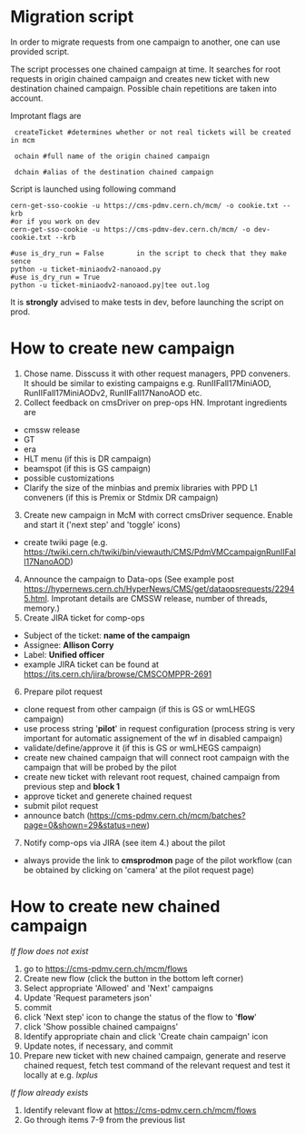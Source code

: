 # Migration script

In order to migrate requests from one campaign to another, one can use provided script.

The script processes one chained campaign at time. It searches for root requests in origin chained campaign and creates new ticket with new destination chained campaign. Possible chain repetitions are taken into account.

Improtant flags are 

``` createTicket #determines whether or not real tickets will be created in mcm```

``` ochain #full name of the origin chained campaign```

``` dchain #alias of the destination chained campaign```

Script is launched using following command
``` 
cern-get-sso-cookie -u https://cms-pdmv.cern.ch/mcm/ -o cookie.txt --krb
#or if you work on dev
cern-get-sso-cookie -u https://cms-pdmv-dev.cern.ch/mcm/ -o dev-cookie.txt --krb

#use is_dry_run = False        in the script to check that they make sence
python -u ticket-miniaodv2-nanoaod.py
#use is_dry_run = True
python -u ticket-miniaodv2-nanoaod.py|tee out.log 
```

It is **strongly** advised to make tests in dev, before launching the script on prod.


# How to create new campaign
1. Chose name. Disscuss it with other request managers, PPD conveners. It should be similar to existing campaigns 
e.g. RunIIFall17MiniAOD, RunIIFall17MiniAODv2, RunIIFall17NanoAOD etc.
2. Collect feedback on cmsDriver on prep-ops HN. Improtant ingredients are
  - cmssw release
  - GT
  - era
  - HLT menu (if this is DR campaign)
  - beamspot (if this is GS campaign)
  - possible customizations
  - Clarify the size of the minbias and premix libraries with PPD L1 conveners (if this is Premix or Stdmix DR campaign)
3. Create new campaign in McM with correct cmsDriver sequence. Enable and start it ('next step' and 'toggle' icons)
  - create twiki page (e.g. https://twiki.cern.ch/twiki/bin/viewauth/CMS/PdmVMCcampaignRunIIFall17NanoAOD)
4. Announce the campaign to Data-ops (See example post https://hypernews.cern.ch/HyperNews/CMS/get/dataopsrequests/22945.html. Improtant details are CMSSW release, number of threads, memory.)
5. Create JIRA ticket for comp-ops
  - Subject of the ticket: **name of the campaign**
  - Assignee: **Allison Corry**
  - Label: **Unified officer**
  - example JIRA ticket can be found at https://its.cern.ch/jira/browse/CMSCOMPPR-2691
6. Prepare pilot request
 - clone request from other campaign (if this is GS or wmLHEGS campaign)
 - use process string '**pilot**' in request configuration (process string is very important for automatic assignement of the wf in disabled campaign)
 - validate/define/approve it (if this is GS or wmLHEGS campaign)
 - create new chained campaign that will connect root campaign with the campaign that will be probed by the pilot
 - create new ticket with relevant root request, chained campaign from previous step and **block 1**
 - approve ticket and generete chained request
 - submit pilot request
 - announce batch (https://cms-pdmv.cern.ch/mcm/batches?page=0&shown=29&status=new)
7. Notify comp-ops via JIRA (see item 4.) about the pilot
 - always provide the link to **cmsprodmon** page of the pilot workflow (can be obtained by clicking on 'camera' at the pilot request page)


# How to create new chained campaign
*If flow does not exist*
1. go to https://cms-pdmv.cern.ch/mcm/flows
2. Create new flow (click the button in the bottom left corner)
3. Select appropriate 'Allowed' and 'Next' campaigns
4. Update 'Request parameters json'
5. commit
6. click 'Next step' icon to change the status of the flow to '**flow**'
7. click 'Show possible chained campaigns'
8. Identify appropriate chain and click 'Create chain campaign' icon
9. Update notes, if necessary, and commit
10. Prepare new ticket with new chained campaign, generate and reserve chained request, fetch test command of the relevant request and test it locally at e.g. *lxplus*

*If flow already exists*

1. Identify relevant flow at https://cms-pdmv.cern.ch/mcm/flows
2. Go through items 7-9 from the previous list
